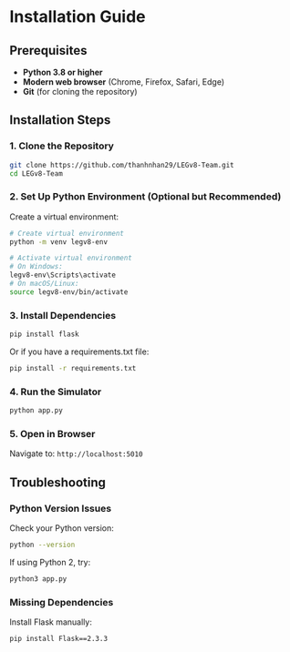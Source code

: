# Installation Guide

## Prerequisites

- **Python 3.8 or higher**
- **Modern web browser** (Chrome, Firefox, Safari, Edge)
- **Git** (for cloning the repository)

## Installation Steps

### 1. Clone the Repository

```bash
git clone https://github.com/thanhnhan29/LEGv8-Team.git
cd LEGv8-Team
```

### 2. Set Up Python Environment (Optional but Recommended)

Create a virtual environment:

```bash
# Create virtual environment
python -m venv legv8-env

# Activate virtual environment
# On Windows:
legv8-env\Scripts\activate
# On macOS/Linux:
source legv8-env/bin/activate
```

### 3. Install Dependencies

```bash
pip install flask
```

Or if you have a requirements.txt file:

```bash
pip install -r requirements.txt
```

### 4. Run the Simulator

```bash
python app.py
```

### 5. Open in Browser

Navigate to: `http://localhost:5010`

## Troubleshooting

### Python Version Issues

Check your Python version:

```bash
python --version
```

If using Python 2, try:

```bash
python3 app.py
```

### Missing Dependencies

Install Flask manually:

```bash
pip install Flask==2.3.3
```



```
